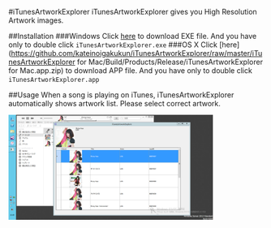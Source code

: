 #iTunesArtworkExplorer
iTunesArtworkExplorer gives you High Resolution Artwork images.

##Installation
###Windows
Click [here](https://github.com/kateinoigakukun/iTunesArtworkExplorer/raw/master/iTunesArtworkExplorer/bin/Release/app.publish/iTunesArtworkExplorer.exe) to download EXE file. And you have only to double click `iTunesArtworkExplorer.exe`
###OS X
Click [here](https://github.com/kateinoigakukun/iTunesArtworkExplorer/raw/master/iTunesArtworkExplorer for Mac/Build/Products/Release/iTunesArtworkExplorer for Mac.app.zip) to download APP file. And you have only to double click `iTunesArtworkExplorer.app`

##Usage
When a song is playing on iTunes, iTunesArtworkExplorer automatically shows artwork list. Please select correct artwork.

<img src="demo/screenshot.png" width="80%">
